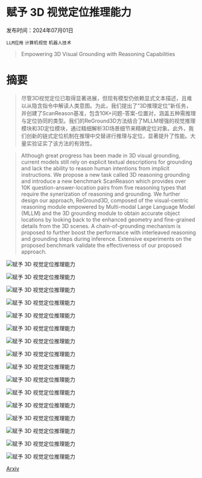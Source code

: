 # 赋予 3D 视觉定位推理能力

发布时间：2024年07月01日

`LLM应用` `计算机视觉` `机器人技术`

> Empowering 3D Visual Grounding with Reasoning Capabilities

# 摘要

> 尽管3D视觉定位已取得显著进展，但现有模型仍依赖显式文本描述，且难以从隐含指令中解读人类意图。为此，我们提出了“3D推理定位”新任务，并创建了ScanReason基准，包含10K+问题-答案-位置对，涵盖五种需推理与定位协同的类型。我们的ReGround3D方法结合了MLLM增强的视觉推理模块和3D定位模块，通过精细解析3D场景细节来精确定位对象。此外，我们创新的链式定位机制在推理中交替进行推理与定位，显著提升了性能。大量实验证实了该方法的有效性。

> Although great progress has been made in 3D visual grounding, current models still rely on explicit textual descriptions for grounding and lack the ability to reason human intentions from implicit instructions. We propose a new task called 3D reasoning grounding and introduce a new benchmark ScanReason which provides over 10K question-answer-location pairs from five reasoning types that require the synerization of reasoning and grounding. We further design our approach, ReGround3D, composed of the visual-centric reasoning module empowered by Multi-modal Large Language Model (MLLM) and the 3D grounding module to obtain accurate object locations by looking back to the enhanced geometry and fine-grained details from the 3D scenes. A chain-of-grounding mechanism is proposed to further boost the performance with interleaved reasoning and grounding steps during inference. Extensive experiments on the proposed benchmark validate the effectiveness of our proposed approach.

![赋予 3D 视觉定位推理能力](../../../paper_images/2407.01525/teaser2.png)

![赋予 3D 视觉定位推理能力](../../../paper_images/2407.01525/task8.png)

![赋予 3D 视觉定位推理能力](../../../paper_images/2407.01525/method2.png)

![赋予 3D 视觉定位推理能力](../../../paper_images/2407.01525/cog2.png)

![赋予 3D 视觉定位推理能力](../../../paper_images/2407.01525/qualitative5.png)

![赋予 3D 视觉定位推理能力](../../../paper_images/2407.01525/more_qualitative.png)

![赋予 3D 视觉定位推理能力](../../../paper_images/2407.01525/spatial_sample_2.png)

![赋予 3D 视觉定位推理能力](../../../paper_images/2407.01525/function_sample_2.png)

![赋予 3D 视觉定位推理能力](../../../paper_images/2407.01525/logistic_sample_2.png)

![赋予 3D 视觉定位推理能力](../../../paper_images/2407.01525/emotional_sample_2.png)

![赋予 3D 视觉定位推理能力](../../../paper_images/2407.01525/safety_sample_2.png)

![赋予 3D 视觉定位推理能力](../../../paper_images/2407.01525/function_reason.png)

![赋予 3D 视觉定位推理能力](../../../paper_images/2407.01525/spatial_reason.png)

![赋予 3D 视觉定位推理能力](../../../paper_images/2407.01525/logistic_reason.png)

![赋予 3D 视觉定位推理能力](../../../paper_images/2407.01525/emotional_reasoning.png)

![赋予 3D 视觉定位推理能力](../../../paper_images/2407.01525/safety_reasoning.png)

[Arxiv](https://arxiv.org/abs/2407.01525)
